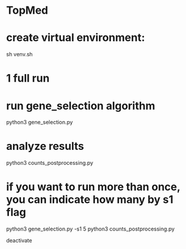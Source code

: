 # TopMed
# create virtual environment:
sh venv.sh

# 1 full run 
# run gene_selection algorithm 
python3 gene_selection.py
# analyze results
python3 counts_postprocessing.py

# if you want to run more than once, you can indicate how many by s1 flag
python3 gene_selection.py -s1 5
python3 counts_postprocessing.py

deactivate 

